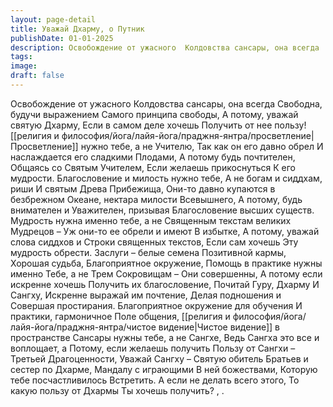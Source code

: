 ```yaml
---
layout: page-detail
title: Уважай Дхарму, о Путник
publishDate: 01-01-2025
description: Освобождение от ужасного  Колдовства сансары, она всегда  Свободна, будучи выражением  Самого принципа свободы,  А потому, уважай святую Дхарму,  Если в самом деле хочешь  Получить от нее пользу!
tags:
image:
draft: false
---
```

Освобождение от ужасного  Колдовства сансары, она всегда  Свободна, будучи выражением  Самого принципа свободы,  А потому, уважай святую Дхарму,  Если в самом деле хочешь  Получить от нее пользу!  [[религия и философия/йога/лайя-йога/праджня-янтра/просветление|Просветление]] нужно тебе, а не Учителю,  Так как он его давно обрел  И наслаждается его сладкими  Плодами,  А потому будь почтителен,  Общаясь со Святым Учителем,  Если желаешь прикоснуться  К его мудрости.  Благословение и милость нужно тебе,  А не богам и сиддхам, риши  И святым Древа Прибежища,  Они-то давно купаются в безбрежном  Океане, нектара милости  Всевышнего,  А потому, будь внимателен и  Уважителен, призывая  Благословение высших существ.  Мудрость нужна именно тебе, а не  Священным текстам великих  Мудрецов –  Уж они-то ее обрели и имеют  В избытке,  А потому, уважай слова сиддхов и  Строки священных текстов,  Если сам хочешь  Эту мудрость обрести.  Заслуги – белые семена  Позитивной кармы,  Хорошая судьба,  Благоприятное окружение,  Помощь в практике нужны именно  Тебе, а не Трем Сокровищам –  Они совершенны,  А потому если искренне хочешь  Получить их благословение,  Почитай Гуру, Дхарму  И Сангху,  Искренне выражай им почтение,  Делая подношения и  Совершая простирания.  Благоприятное окружение для обучения  И практики, гармоничное  Поле общения,  [[религия и философия/йога/лайя-йога/праджня-янтра/чистое видение|Чистое видение]] в пространстве  Сансары нужны тебе, а не  Сангхе,  Ведь Сангха это все и воплощает, а  Потому, если желаешь получить  Пользу от Сангхи –  Третьей Драгоценности,  Уважай Сангху – Святую обитель  Братьев и сестер по Дхарме,  Мандалу с играющими  В ней божествами,  Которую тебе посчастливилось  Встретить.  А если не делать всего этого,  То какую пользу от Дхармы  Ты хочешь получить? ,  .